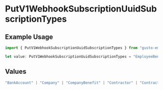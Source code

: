 # PutV1WebhookSubscriptionUuidSubscriptionTypes

## Example Usage

```typescript
import { PutV1WebhookSubscriptionUuidSubscriptionTypes } from "gusto-embedded/models/operations";

let value: PutV1WebhookSubscriptionUuidSubscriptionTypes = "EmployeeBenefit";
```

## Values

```typescript
"BankAccount" | "Company" | "CompanyBenefit" | "Contractor" | "ContractorPayment" | "Employee" | "EmployeeBenefit" | "EmployeeJobCompensation" | "ExternalPayroll" | "Form" | "Location" | "Notification" | "Payroll" | "PaySchedule" | "Signatory"
```